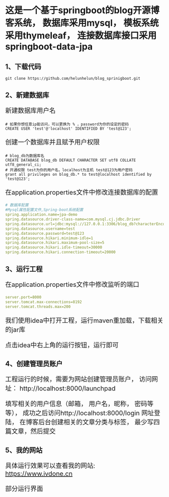 # 这是一个基于springboot的blog开源博客系统， 数据库采用mysql， 模板系统采用thymeleaf， 连接数据库接口采用springboot-data-jpa

## 1、下载代码

```shell
git clone https://github.com/helunhelun/blog_sprinigboot.git
```

## 2、新建数据库

<p style="font-size:20px;">新建数据库用户名</p>

```shell
# 如果你想任意ip能访问，可以更换为 % ，password为你的设定的密码
CREATE USER 'test'@'localhost' IDENTIFIED BY 'test@123';
```

<p style="font-size:20px;">创建一个数据库并且赋予用户权限</p>

```shell
# blog_db为数据库名
CREATE DATABASE blog_db DEFAULT CHARACTER SET utf8 COLLATE utf8_general_ci;
# 开通权限 test为你的用户名，localhost为主机 test@123为用户密码
grant all privileges on blog_db.* to test@localhost identified by 'test@123';
```

<p style="font-size:20px;">在application.properties文件中修改连接数据库的配置</p>

```yaml
# 数据库配置
#Mysql属性配置文件,Spring-boot系统配置
spring.application.name=jpa-demo
spring.datasource.driver-class-name=com.mysql.cj.jdbc.Driver
spring.datasource.url=jdbc:mysql://127.0.0.1:3306/blog_db?characterEncoding=utf8&useSSL=false&serverTimezone=GMT%2b8
spring.datasource.username=test
spring.datasource.password=test@123
spring.datasource.hikari.minimum-idle=1
spring.datasource.hikari.maximum-pool-size=5
spring.datasource.hikari.idle-timeout=30000
spring.datasource.hikari.connection-timeout=20000

```

## 3、运行工程

<p style="font-size:20px;">在application.properties文件中修改监听的端口</p>

```yaml
server.port=8000
server.tomcat.max-connections=8192
server.tomcat.threads.max=200
```

<p style="font-size:20px;">我们使用idea中打开工程，运行maven重加载，下载相关的jar库</p>

<p style="font-size:20px;">点击idea中右上角的运行按钮，运行即可</p>

## 4、创建管理员账户

<p style="font-size:20px;">工程运行的时候，需要为网站创建管理员账户， 访问网址： http://localhost:8000/launchpad</p>


<p style="font-size:20px;">填写相关的用户信息（邮箱， 用户名，昵称， 密码等等）， 成功之后访问http://localhost:8000/login 网址登陆， 在博客后台创建相关的文章分类与标签， 最少写四篇文章，然后提交</p>

## 5、我的网站

<p style="font-size:20px;">具体运行效果可以查看我的网站: <a href="https://www.ivdone.cn">https://www.ivdone.cn</a></p>

<p style="font-size:20px;">部分运行界面</p>






